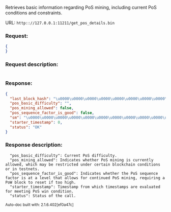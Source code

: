 Retrieves basic information regarding PoS mining, including current PoS conditions and constraints.

URL: ```http:://127.0.0.1:11211/get_pos_details.bin```
### Request: 
```json
{
}
```
### Request description: 
```

```
### Response: 
```json
{
  "last_block_hash": "\u0000\u0000\u0000\u0000\u0000\u0000\u0000\u0000\u0000\u0000\u0000\u0000\u0000\u0000\u0000\u0000\u0000\u0000\u0000\u0000\u0000\u0000\u0000\u0000\u0000\u0000\u0000\u0000\u0000\u0000\u0000\u0000",
  "pos_basic_difficulty": "",
  "pos_mining_allowed": false,
  "pos_sequence_factor_is_good": false,
  "sm": "\u0000\u0000\u0000\u0000\u0000\u0000\u0000\u0000\u0000\u0000\u0000\u0000\u0000\u0000\u0000\u0000\u0000\u0000\u0000\u0000\u0000\u0000\u0000\u0000\u0000\u0000\u0000\u0000\u0000\u0000\u0000\u0000\u0000\u0000\u0000\u0000\u0000\u0000\u0000\u0000\u0000\u0000\u0000\u0000\u0000\u0000\u0000\u0000\u0000\u0000\u0000\u0000\u0000\u0000\u0000\u0000\u0000\u0000\u0000\u0000\u0000\u0000\u0000\u0000",
  "starter_timestamp": 0,
  "status": "OK"
}
```
### Response description: 
```
  "pos_basic_difficulty": Current PoS difficulty.
  "pos_mining_allowed": Indicates whether PoS mining is currently allowed, which may be restricted under certain blockchain conditions or in testnets.
  "pos_sequence_factor_is_good": Indicates whether the PoS sequence factor is at a level that allows for continued PoS mining, requiring a PoW block to reset if too high.
  "starter_timestamp": Timestamp from which timestamps are evaluated for meeting PoS win condition.
  "status": Status of the call.

```
<sub>Auto-doc built with: 2.1.6.402[ef0a47c]</sub>